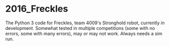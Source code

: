 # 2016_Freckles
The Python 3 code for Freckles, team 4009's Stronghold robot, currently in
development. Somewhat tested in  multiple competitions (some with no errors, 
some with many errors), may or may not work. Always needs a sim run.
